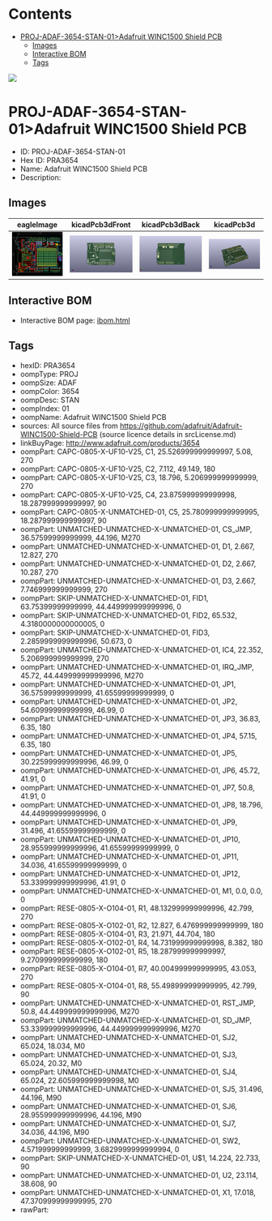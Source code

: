 



Contents
========

* [PROJ-ADAF-3654-STAN-01>Adafruit WINC1500 Shield PCB](#proj-adaf-3654-stan-01adafruit-winc1500-shield-pcb)
	* [Images](#images)
	* [Interactive BOM](#interactive-bom)
	* [Tags](#tags)
  
![][im]
# PROJ-ADAF-3654-STAN-01>Adafruit WINC1500 Shield PCB

- ID: PROJ-ADAF-3654-STAN-01
- Hex ID: PRA3654
- Name: Adafruit WINC1500 Shield PCB
- Description: 

## Images
  
  

|eagleImage|kicadPcb3dFront|kicadPcb3dBack|kicadPcb3d|
| :---: | :---: | :---: | :---: |
|[![eagleImage](eagleImage_140.png)](eagleImage_600.png)|[![kicadPcb3dFront](kicadPcb3dFront_140.png)](kicadPcb3dFront_600.png)|[![kicadPcb3dBack](kicadPcb3dBack_140.png)](kicadPcb3dBack_600.png)|[![kicadPcb3d](kicadPcb3d_140.png)](kicadPcb3d_600.png)|

## Interactive BOM

- Interactive BOM page: [ibom.html](kicad/bom/ibom.html)

## Tags

- hexID: PRA3654
- oompType: PROJ
- oompSize: ADAF
- oompColor: 3654
- oompDesc: STAN
- oompIndex: 01
- oompName: Adafruit WINC1500 Shield PCB
- sources: All source files from https://github.com/adafruit/Adafruit-WINC1500-Shield-PCB (source licence details in srcLicense.md)
- linkBuyPage: http://www.adafruit.com/products/3654
- oompPart: CAPC-0805-X-UF10-V25, C1, 25.526999999999997, 5.08, 270
- oompPart: CAPC-0805-X-UF10-V25, C2, 7.112, 49.149, 180
- oompPart: CAPC-0805-X-UF10-V25, C3, 18.796, 5.206999999999999, 270
- oompPart: CAPC-0805-X-UF10-V25, C4, 23.875999999999998, 18.287999999999997, 90
- oompPart: CAPC-0805-X-UNMATCHED-01, C5, 25.780999999999995, 18.287999999999997, 90
- oompPart: UNMATCHED-UNMATCHED-X-UNMATCHED-01, CS_JMP, 36.57599999999999, 44.196, M270
- oompPart: UNMATCHED-UNMATCHED-X-UNMATCHED-01, D1, 2.667, 12.827, 270
- oompPart: UNMATCHED-UNMATCHED-X-UNMATCHED-01, D2, 2.667, 10.287, 270
- oompPart: UNMATCHED-UNMATCHED-X-UNMATCHED-01, D3, 2.667, 7.746999999999999, 270
- oompPart: SKIP-UNMATCHED-X-UNMATCHED-01, FID1, 63.75399999999999, 44.449999999999996, 0
- oompPart: SKIP-UNMATCHED-X-UNMATCHED-01, FID2, 65.532, 4.3180000000000005, 0
- oompPart: SKIP-UNMATCHED-X-UNMATCHED-01, FID3, 2.2859999999999996, 50.673, 0
- oompPart: UNMATCHED-UNMATCHED-X-UNMATCHED-01, IC4, 22.352, 5.206999999999999, 270
- oompPart: UNMATCHED-UNMATCHED-X-UNMATCHED-01, IRQ_JMP, 45.72, 44.449999999999996, M270
- oompPart: UNMATCHED-UNMATCHED-X-UNMATCHED-01, JP1, 36.57599999999999, 41.65599999999999, 0
- oompPart: UNMATCHED-UNMATCHED-X-UNMATCHED-01, JP2, 54.60999999999999, 46.99, 0
- oompPart: UNMATCHED-UNMATCHED-X-UNMATCHED-01, JP3, 36.83, 6.35, 180
- oompPart: UNMATCHED-UNMATCHED-X-UNMATCHED-01, JP4, 57.15, 6.35, 180
- oompPart: UNMATCHED-UNMATCHED-X-UNMATCHED-01, JP5, 30.225999999999996, 46.99, 0
- oompPart: UNMATCHED-UNMATCHED-X-UNMATCHED-01, JP6, 45.72, 41.91, 0
- oompPart: UNMATCHED-UNMATCHED-X-UNMATCHED-01, JP7, 50.8, 41.91, 0
- oompPart: UNMATCHED-UNMATCHED-X-UNMATCHED-01, JP8, 18.796, 44.449999999999996, 0
- oompPart: UNMATCHED-UNMATCHED-X-UNMATCHED-01, JP9, 31.496, 41.65599999999999, 0
- oompPart: UNMATCHED-UNMATCHED-X-UNMATCHED-01, JP10, 28.955999999999996, 41.65599999999999, 0
- oompPart: UNMATCHED-UNMATCHED-X-UNMATCHED-01, JP11, 34.036, 41.65599999999999, 0
- oompPart: UNMATCHED-UNMATCHED-X-UNMATCHED-01, JP12, 53.339999999999996, 41.91, 0
- oompPart: UNMATCHED-UNMATCHED-X-UNMATCHED-01, M1, 0.0, 0.0, 0
- oompPart: RESE-0805-X-O104-01, R1, 48.132999999999996, 42.799, 270
- oompPart: RESE-0805-X-O102-01, R2, 12.827, 6.476999999999999, 180
- oompPart: RESE-0805-X-O104-01, R3, 21.971, 44.704, 180
- oompPart: RESE-0805-X-O102-01, R4, 14.731999999999998, 8.382, 180
- oompPart: RESE-0805-X-O102-01, R5, 18.287999999999997, 9.270999999999999, 180
- oompPart: RESE-0805-X-O104-01, R7, 40.004999999999995, 43.053, 270
- oompPart: RESE-0805-X-O104-01, R8, 55.498999999999995, 42.799, 90
- oompPart: UNMATCHED-UNMATCHED-X-UNMATCHED-01, RST_JMP, 50.8, 44.449999999999996, M270
- oompPart: UNMATCHED-UNMATCHED-X-UNMATCHED-01, SD_JMP, 53.339999999999996, 44.449999999999996, M270
- oompPart: UNMATCHED-UNMATCHED-X-UNMATCHED-01, SJ2, 65.024, 18.034, M0
- oompPart: UNMATCHED-UNMATCHED-X-UNMATCHED-01, SJ3, 65.024, 20.32, M0
- oompPart: UNMATCHED-UNMATCHED-X-UNMATCHED-01, SJ4, 65.024, 22.605999999999998, M0
- oompPart: UNMATCHED-UNMATCHED-X-UNMATCHED-01, SJ5, 31.496, 44.196, M90
- oompPart: UNMATCHED-UNMATCHED-X-UNMATCHED-01, SJ6, 28.955999999999996, 44.196, M90
- oompPart: UNMATCHED-UNMATCHED-X-UNMATCHED-01, SJ7, 34.036, 44.196, M90
- oompPart: UNMATCHED-UNMATCHED-X-UNMATCHED-01, SW2, 4.571999999999999, 3.6829999999999994, 0
- oompPart: SKIP-UNMATCHED-X-UNMATCHED-01, U$1, 14.224, 22.733, 90
- oompPart: UNMATCHED-UNMATCHED-X-UNMATCHED-01, U2, 23.114, 38.608, 90
- oompPart: UNMATCHED-UNMATCHED-X-UNMATCHED-01, X1, 17.018, 47.370999999999995, 270
- rawPart: 



[im]: kicadPcb3d_450.png
